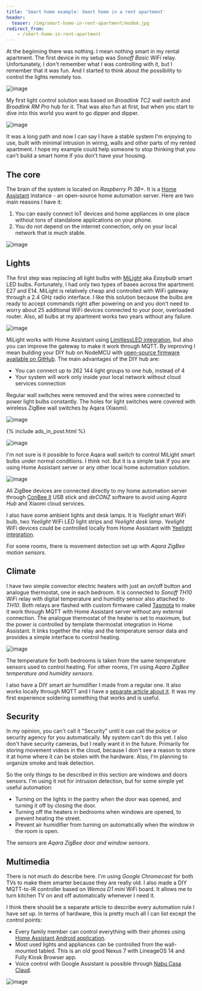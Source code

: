 ```yaml
---
title: 'Smart home example: Smart home in a rent apartment'
header:
  teaser: /img/smart-home-in-rent-apartment/modem.jpg
redirect_from:
    - /smart-home-in-rent-apartment
---
```


At the beginning there was nothing. I mean nothing smart in my rental apartment. The first device in my setup was _Sonoff Basic_ WiFi relay. Unfortunately, I don't remember what I was controlling with it, but I remember that it was fun. And I started to think about the possibility to control the lights remotely too.

![image](/img/smart-home-in-rent-apartment/IMG_20180727_202555196.jpg)

My first light control solution was based on _Broadlink TC2_ wall switch and _Broadlink RM Pro_ hub for it. That was also fun at first, but when you start to dive into this world you want to go dipper and dipper.

![image](/img/smart-home-in-rent-apartment/broadlink.jpg)

It was a long path and now I can say I have a stable system I'm enjoying to use, built with minimal intrusion in wiring, walls and other parts of my rented apartment. I hope my example could help someone to stop thinking that you can't build a smart home if you don't have your housing.

## The core

The brain of the system is located on _Raspberry Pi 3B+_. It is a [Home Assistant](https://www.home-assistant.io/) instance - an open-source home automation server. Here are two main reasons I have it:
1. You can easily connect IoT devices and home appliances in one place without tons of standalone applications on your phone.
2. You do not depend on the internet connection, only on your local network that is much stable.

![image](/img/smart-home-in-rent-apartment/server.jpg)

## Lights

The first step was replacing all light bulbs with [MiLight](https://www.milight.com/) aka _Easybulb_ smart LED bulbs. Fortunately, I had only two types of bases across the apartment: E27 and E14. MiLight is relatively cheap and controlled with WiFi gateway through a 2.4 GHz radio interface. I like this solution because the bulbs are ready to accept commands right after powering on and you don't need to worry about 25 additional WiFi devices connected to your poor, overloaded router. Also, all bulbs at my apartment works two years without any failure.

![image](/img/smart-home-in-rent-apartment/milight.jpg)

MiLight works with Home Assistant using [LimitlessLED integration](https://www.home-assistant.io/integrations/limitlessled/), but also you can improve the gateway to make it work through MQTT. By improving I mean building your DIY hub on NodeMCU with [open-source firmware available on GitHub](https://github.com/sidoh/esp8266_milight_hub). The main advantages of the DIY hub are:
* You can connect up to 262 144 light groups to one hub, instead of 4
* Your system will work only inside your local network without cloud services connection

Regular wall switches were removed and the wires were connected to power light bulbs constantly. The holes for light switches were covered with wireless ZigBee wall switches by Aqara (Xiaomi).

![image](/img/smart-home-in-rent-apartment/wall_switch_01.jpg)

{% include ads_in_post.html %}

![image](/img/smart-home-in-rent-apartment/wall_switch_02.jpg)

I'm not sure is it possible to force Aqara wall switch to control MiLight smart bulbs under normal conditions. I think not. But it is a simple task if you are using Home Assistant server or any other local home automation solution.

![image](/img/smart-home-in-rent-apartment/wall_switch_03.jpg)

All ZigBee devices are connected directly to my home automation server through [ConBee II](https://phoscon.de/en/conbee2) USB stick and _deCONZ_ software to avoid using _Aqara Hub_ and Xiaomi cloud services.

I also have some ambient lights and desk lamps. It is _Yeelight_ smart WiFi bulb, two _Yeelight_ WiFi LED light strips and _Yeelight desk lamp_. _Yeelight_ WiFi devices could be controlled locally from Home Assistant with [Yeelight integration](https://www.home-assistant.io/integrations/yeelight/).

For some rooms, there is movement detection set up with _Aqara ZigBee motion sensors_.

## Climate

I have two simple convector electric heaters with just an on/off button and analogue thermostat, one in each bedroom. It is connected to _Sonoff TH10_ WiFi relay with digital temperature and humidity sensor also attached to _TH10_. Both relays are flashed with custom firmware called [Tasmota](https://tasmota.github.io/) to make it work through MQTT with Home Assistant server without any external connection. The analogue thermostat of the heater is set to maximum, but the power is controlled by template thermostat integration in Home Assistant. It links together the relay and the temperature sensor data and provides a simple interface to control heating.

![image](/img/smart-home-in-rent-apartment/heater.png)

The temperature for both bedrooms is taken from the same temperature sensors used to control heating. For other rooms, I'm using _Aqara ZigBee temperature and humidity sensors_.

I also have a DIY smart air humidifier I made from a regular one. It also works locally through MQTT and I have a [separate article about it](/how-to-make-wifi-enabled-smart-humidifier-from-a-regular-one). It was my first experience soldering something that works and is useful.

## Security

In my opinion, you can't call it "Security" until it can call the police or security agency for you automatically. My system can't do this yet. I also don't have security cameras, but I really want it in the future. Primarily for storing movement videos in the cloud, because I don't see a reason to store it at home where it can be stolen with the hardware. Also, I'm planning to organize smoke and leak detection.

So the only things to be described in this section are windows and doors sensors. I'm using it not for intrusion detection, but for some simple yet useful automation:
* Turning on the lights in the pantry when the door was opened, and turning it off by closing the door.
* Turning off the heaters in bedrooms when windows are opened, to prevent heating the street.
* Prevent air humidifier from turning on automatically when the window in the room is open.

The sensors are _Aqara ZigBee door and window sensors_.

## Multimedia

There is not much do describe here. I'm using _Google Chromecast_ for both TVs to make them smarter because they are really old. I also made a DIY MQTT-to-IR controller based on _Wemos D1 mini_ WiFi board. It allows me to turn kitchen TV on and off automatically whenever I need it.

I think there should be a separate article to describe every automation rule I have set up. In terms of hardware, this is pretty much all I can list except the control points:
* Every family member can control everything with their phones using [Home Assistant Android application](https://play.google.com/store/apps/details?id=io.homeassistant.companion.android).
* Most used lights and appliances can be controlled from the wall-mounted tabled. This is an old good Nexus 7 with LineageOS 14 and Fully Kiosk Browser app.
* Voice control with Google Assistant is possible through [Nabu Casa Claud](https://www.nabucasa.com/). 

![image](/img/smart-home-in-rent-apartment/tablet.jpg)